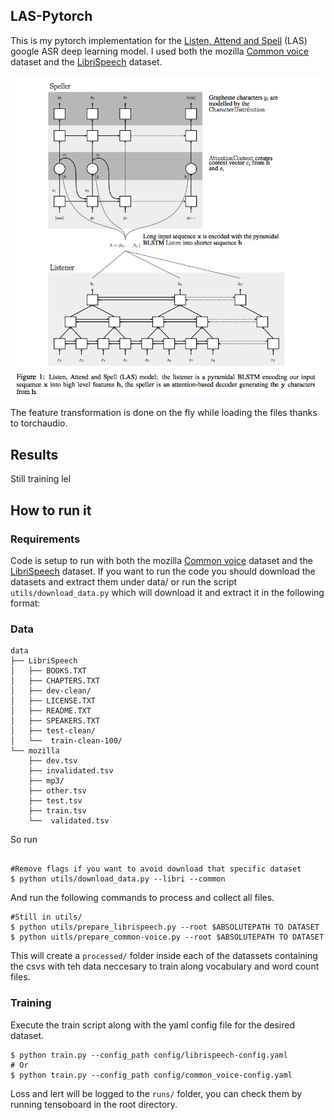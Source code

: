 ## LAS-Pytorch

This is my pytorch implementation for the [Listen, Attend and Spell](https://arxiv.org/abs/1508.01211v2) (LAS) google ASR deep learning model. I used both the mozilla [Common voice](https://voice.mozilla.org/en/datasets) dataset and the [LibriSpeech](https://www.openslr.org/12) dataset.

![LAS Network architecture](img/las.png)

The feature transformation is done on the fly while loading the files thanks to torchaudio.

## Results

Still training lel

## How to run it

### Requirements
Code is setup to run with both the mozilla [Common voice](https://voice.mozilla.org/en/datasets) dataset and the [LibriSpeech](https://www.openslr.org/12) dataset. If you want to run the code you should download the datasets and extract them under data/ or run the script `utils/download_data.py` which will download it and extract it in the following format:

### Data
```
data
├── LibriSpeech
│   ├── BOOKS.TXT
│   ├── CHAPTERS.TXT
│   ├── dev-clean/
│   ├── LICENSE.TXT
│   ├── README.TXT
│   ├── SPEAKERS.TXT
│   ├── test-clean/
│   └──  train-clean-100/
└── mozilla
    ├── dev.tsv
    ├── invalidated.tsv
    ├── mp3/
    ├── other.tsv
    ├── test.tsv
    ├── train.tsv
    └──  validated.tsv
```

So run
```

#Remove flags if you want to avoid download that specific dataset
$ python utils/download_data.py --libri --common
```

And run the following commands to process and collect all files.

```
#Still in utils/
$ python utils/prepare_librispeech.py --root $ABSOLUTEPATH TO DATASET
$ python uitls/prepare_common-voice.py --root $ABSOLUTEPATH TO DATASET
```
This will create a `processed/` folder inside each of the datassets containing the csvs with teh data neccesary to train along vocabulary and word count files.

### Training
Execute the train script along with the yaml config file for the desired dataset.
```
$ python train.py --config_path config/librispeech-config.yaml
# Or
$ python train.py --config_path config/common_voice-config.yaml
```

Loss and lert will be logged to the `runs/` folder, you can check them by running tensoboard in the root directory.

